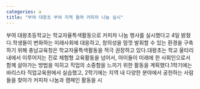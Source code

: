 ```yaml
---
categories: a
title: "부여 대왕초 부여 지역 돌며 커피차 나눔 실시"
---
```

부여 대왕초등학교는 학교자율특색활동으로 커피차 나눔 행사를 실시했다고 4일 밝혔다.학생들이 변화하는 미래사회에 대응하고, 창의성을 맘껏 발휘할 수 있는 환경을 구축하기 위해 충남교육청은 학교자율특색활동을 적극 권장하고 있다.대왕초는 학교 울타리 내에서 이루어지는 진로 체험형 교육활동을 넘어서, 아이들이 미래에 한 사회인으로서 함께 살아가는 방법을 익히고 직업의 소중함을 느끼기 위한 활동을 계획했다.1학기에는 바리스타 직업교육원에서 실습했고, 2학기에는 지역 내 다양한 분야에서 공헌하는 사람들을 찾아가 커피차 나눔과 캠페인 활동을 시